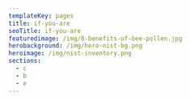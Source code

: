 ```yaml
---
templateKey: pages
title: if-you-are
seoTitle: if-you-are
featuredimage: /img/8-benefits-of-bee-pollen.jpg
herobackground: /img/hero-nist-bg.png
heroimage: /img/nist-inventory.png
sections:
  - c
  - b
  - e
---
```

